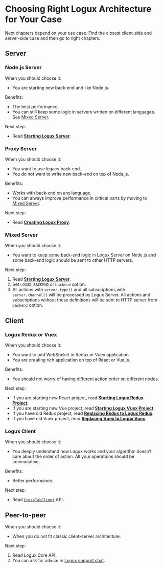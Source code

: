 # Choosing Right Logux Architecture for Your Case

Next chapters depend on your use case. Find the closest client-side and server-side case and then go to right chapters.


## Server

### Node.js Server

When you should choose it:

* You are starting new back-end and like Node.js.

Benefits:

* The best performance.
* You can still keep some logic in servers written on different languages. See [Mixed Server](#mixed-server).

Next step:

* Read **[Starting Logux Server](../starting/node-server.md)**.

### Proxy Server

When you should choose it:

* You want to use legacy back-end.
* You do not want to write new back-end on top of Node.js.

Benefits:

* Works with back-end on any language.
* You can always improve performance in critical parts by moving to [Mixed Server](#mixed-server).

Next step:

* Read **[Creating Logux Proxy](../starting/proxy-server.md)**.


### Mixed Server

When you should choose it:

* You want to keep some back-end logic in Logux Server on Node.js and some back-end logic should be sent to other HTTP servers.

Next step:

1. Read **[Starting Logux Server](../starting/node-server.md)**.
2. Set `LOGUX_BACKEND` or `backend` option.
3. All actions with `server.type()` and all subscriptions with `server.channel()` will be processed by Logux Server. All actions and subscriptions without these definitions will be sent to HTTP server from `backend` option.


## Client

### Logux Redux or Vuex

When you should choose it:

* You want to add WebSocket to Redux or Vuex application.
* You are creating rich application on top of React or Vue.js.

Benefits:

* You should not worry of having different action order on different nodes.

Next step:

* If you are starting new React project, read **[Starting Logux Redux Project](../starting/new-redux-client.md)**.
* If you are starting new Vue project, read **[Starting Logux Vuex Project](../starting/new-vuex-client.md)**.
* If you have old Redux project, read **[Replacing Redux to Logux Redux](../starting/replace-redux.md)**.
* If you have old Vuex project, read **[Replacing Vuex to Logux Vuex](../starting/replace-vuex.md)**.


### Logux Client

When you should choose it:

* You deeply understand how Logux works and your algorithm doesn’t care about the order of action. All your operations should be commutative.

Benefits:

* Better performance.

Next step:

* Read [`CrossTabClient`](https://logux.io/web-api/#crosstabclient) API.


## Peer-to-peer

When you should choose it:

* When you do not fit classic client-server architecture.

Next step:

1. Read Logux Core API.
2. You can ask for advice in [Logux support chat](https://gitter.im/logux/logux).
